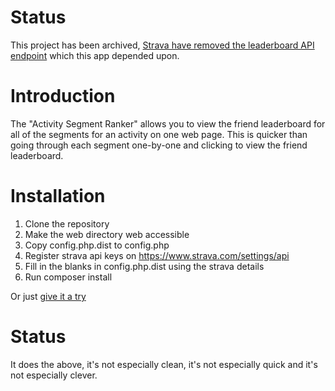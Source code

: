 # Status

This project has been archived, [Strava have removed the leaderboard API endpoint](https://developers.strava.com/docs/segment-changes/) which this app depended upon.

# Introduction
The "Activity Segment Ranker" allows you to view the friend leaderboard for all of the segments for an activity on one web page. This is quicker than going through each segment one-by-one and clicking to view the friend leaderboard.

# Installation
 1. Clone the repository
 2. Make the web directory web accessible
 3. Copy config.php.dist to config.php
 4. Register strava api keys on https://www.strava.com/settings/api
 5. Fill in the blanks in config.php.dist using the strava details
 6. Run composer install


Or just [give it a try](https://strats.deansas.org/)

# Status
It does the above, it's not especially clean, it's not especially quick and it's not especially clever.
